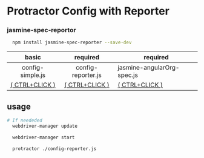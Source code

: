 # Protractor Config with Reporter

### jasmine-spec-reportor

```bash
  npm install jasmine-spec-reporter --save-dev
```

basic|required|required
:-----:|:--------:|--------
config-simple.js|config-reporter.js|jasmine-angularOrg-spec.js
[( CTRL+CLICK )](https://github.com/EricDeCoff/Protractor-Config-Simple/blob/master/config-simple.js)|[( CTRL+CLICK )](https://github.com/EricDeCoff/Protractor-Config-Reporter/blob/master/config-reporter.js)|[( CTRL+CLICK )](https://github.com/EricDeCoff/jasmine-angulerOrg-spec/blob/master/jasmine-angularOrg-spec.js)

## usage
```bash
# If neededed
  webdriver-manager update 
  
  webdriver-manager start
  
  protractor ./config-reporter.js
```
